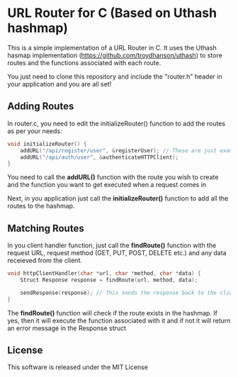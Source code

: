 # URL Router for C (Based on Uthash hashmap)

This is a simple implementation of a URL Router in C. It uses the Uthash hasmap implementation (https://github.com/troydhanson/uthash) to store routes and the functions associated with each route.   

You just need to clone this repository and include the "router.h" header in your application and you are all set!  

## Adding Routes    
In router.c, you need to edit the initializeRouter() function to add the routes as per your needs:  
```c
void initializeRouter() {
	addURL("/api/register/user", &registerUser); // These are just examples. registerUser() and authenticateHTTPClient() needs to be declared somewhere
	addURL("/api/auth/user", &authenticateHTTPClient);
}
```  
You need to call the __addURL()__ function with the route you wish to create and the function you want to get executed when a request comes in  
  

Next, in you application just call the __initializeRouter()__ function to add all the routes to the hashmap.  

## Matching Routes  
In you client handler function, just call the __findRoute()__ function with the request URL, request method (GET, PUT, POST, DELETE etc.) and any data receieved from the client.  
```c
void httpClientHandler(char *url, char *method, char *data) {
	Struct Response response = findRoute(url, method, data);

	sendResponse(response); // This sends the response back to the client
}
```  
The __findRoute()__ function will check if the route exists in the hashmap. If yes, then it will execute the function associated with it and if not it will return an error message in the Response struct  

## License  
This software is released under the MIT License
